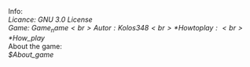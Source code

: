 Info: <br>
*Licance: GNU 3.0 License <br>
Game: $Game_name <br>
Autor: Kolos348 <br>*
How to play: <br>
*$How_play <br>*
About the game: <br>
*$About_game <br>*

